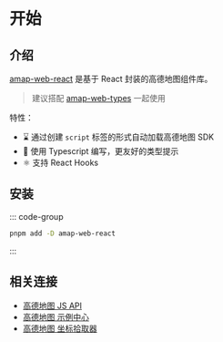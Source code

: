 # 开始

## 介绍

[amap-web-react](https://github.com/pawover/amap-web-api) 是基于 React 封装的高德地图组件库。

> 建议搭配 [amap-web-types](/amap-web-types/01-开始) 一起使用

特性：

- ⌛ 通过创建 `script` 标签的形式自动加载高德地图 SDK
- 💫 使用 Typescript 编写，更友好的类型提示
- ⚛️ 支持 React Hooks

## 安装

::: code-group

```sh [pnpm]
pnpm add -D amap-web-react

```

:::

## 相关连接

- [高德地图 JS API](https://lbs.amap.com/api/jsapi-v2/summary/)
- [高德地图 示例中心](https://lbs.amap.com/demo/list/jsapi-v2/)
- [高德地图 坐标拾取器](https://lbs.amap.com/tools/picker/)
